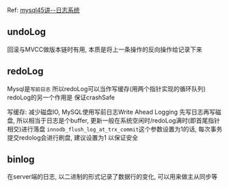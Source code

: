 Ref: [mysql45讲--日志系统](https://funnylog.gitee.io/mysql45/02%E8%AE%B2%E6%97%A5%E5%BF%97%E7%B3%BB%E7%BB%9F%EF%BC%9A%E4%B8%80%E6%9D%A1SQL%E6%9B%B4%E6%96%B0%E8%AF%AD%E5%8F%A5%E6%98%AF%E5%A6%82%E4%BD%95%E6%89%A7%E8%A1%8C%E7%9A%84.html)

## undoLog
回滚与MVCC做版本链时有用, 本质是将上一条操作的反向操作给记录下来

## redoLog
Mysql是`写前日志`   所以redoLog可以当作写缓存(用两个指针实现的循环队列)
redoLog的另一个作用是 保证crashSafe

写缓存: 减少磁盘IO, MySQL使用写前日志Write Ahead Logging 先写日志再写磁盘, 所以相当于日志是个buffer, 更新一般在系统空闲时/redoLog满时(即首尾指针相交)进行落盘
`innodb_flush_log_at_trx_commit`这个参数设置为1的话, 每次事务提交redolog会进行刷盘, 建议设置为1 以保证安全

## binlog
在server端的日志, 以二进制的形式记录了数据行的变化, 可以用来做主从同步等